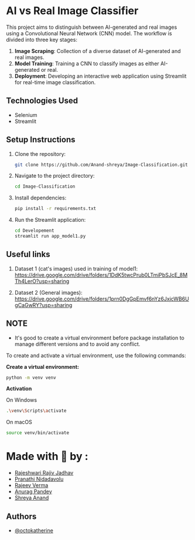 # AI vs Real Image Classifier

This project aims to distinguish between AI-generated and real images using a Convolutional Neural Network (CNN) model. The workflow is divided into three key stages:

1. **Image Scraping**: Collection of a diverse dataset of AI-generated and real images.
2. **Model Training**: Training a CNN to classify images as either AI-generated or real.
3. **Deployment**: Developing an interactive web application using Streamlit for real-time image classification.


## Technologies Used
- Selenium
- Streamlit


## Setup Instructions

1. Clone the repository:
   ```bash
   git clone https://github.com/Anand-shreya/Image-Classification.git
   ```
2. Navigate to the project directory:
    ```bash
    cd Image-Classification
    ```
3. Install dependencies:
    ```bash
    pip install -r requirements.txt
    ```
4. Run the Streamlit application:
    ```bash
    cd Developement
    streamlit run app_model1.py
    ```
## Useful links
1. Dataset 1 (cat's images) used in training of model1: https://drive.google.com/drive/folders/1DdK5twcPrub0LTmiPbSJcE_8MTh4LerO?usp=sharing

2. Dataset 2 (General images): https://drive.google.com/drive/folders/1prn0DgGpEmvf6nYz6JxjcWB6UgCaGwRY?usp=sharing


## NOTE
* It's good to create a virtual environment before package installation to manage different versions and to avoid any conflict.

To create and activate a virtual environment, use the following commands:

**Create a virtual environment:**
```bash
python -m venv venv
```
**Activation**

On Windows 
```bash
.\venv\Scripts\activate
```
On macOS
```bash
source venv/bin/activate
```
# Made with 💙 by :
* [Rajeshwari Rajiv Jadhav](@https://github.com/Rajeshwari-Jadhav)
* [Pranathi Nidadavolu](@https://github.com/Pranathi2611)
* [Rajeev Verma](@https://github.com/v-rajeev)
* [Anurag Pandey](@https://github.com/anuragpandey991)
* [Shreya Anand](@https://github.com/Anand-shreya)

## Authors

- [@octokatherine](https://www.github.com/octokatherine)

